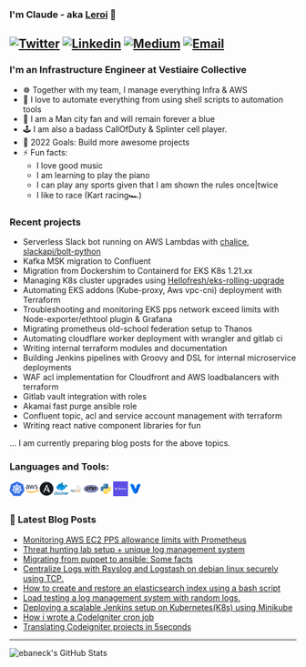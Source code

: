 ### I'm Claude - aka [Leroi][website] 👋 

[![Twitter](https://img.shields.io/twitter/follow/ebaneck?label=Twitter&style=social)](https://twitter.com/ebaneck)
[![Linkedin](https://img.shields.io/badge/LinkedIn--_.svg?style=social&logo=linkedin)](https://www.linkedin.com/in/claude-ebaneck-2481b250/)
[![Medium](https://img.shields.io/badge/medium--_.svg?style=social&logo=medium)](https://medium.com/@ebaneckatuh)
[![Email](https://img.shields.io/badge/email--_.svg?logo=Gmail&style=social)](mailto:claudeforlife@gmail.com)
-----------

### I'm an **Infrastructure Engineer** at Vestiaire Collective

- ☸️ Together with my team, I manage everything Infra & AWS
- 💯 I love to automate everything from using shell scripts to automation tools
- 💚 I am a Man city fan and will remain forever a blue
- 🕹 I am also a badass CallOfDuty & Splinter cell player.
- 🥅 2022 Goals: Build more awesome projects
- ⚡ Fun facts: 
  - I love good music
  - I am learning to play the piano
  - I can play any sports given that I am shown the rules once|twice
  - I like to race (Kart racing🏎️)


### Recent projects
  - Serverless Slack bot running on AWS Lambdas with [chalice](https://aws.github.io/chalice/), [slackapi/bolt-python](https://slack.dev/bolt-python/concepts)
  - Kafka MSK migration to Confluent
  - Migration from Dockershim to Containerd for EKS K8s 1.21.xx
  - Managing K8s cluster upgrades using [Hellofresh/eks-rolling-upgrade](https://github.com/hellofresh/eks-rolling-update)
  - Automating EKS addons (Kube-proxy, Aws vpc-cni) deployment with Terraform
  - Troubleshooting and monitoring EKS pps network exceed limits with Node-exporter/ethtool plugin & Grafana
  - Migrating prometheus old-school federation setup to Thanos
  - Automating cloudflare worker deployment with wrangler and gitlab ci
  - Writing internal terraform modules and documentation
  - Building Jenkins pipelines with Groovy and DSL for internal microservice deployments
  - WAF acl implementation for Cloudfront and AWS loadbalancers with terraform
  - Gitlab vault integration with roles
  - Akamai fast purge ansible role
  - Confluent topic, acl and service account management with terraform
  - Writing react native component libraries for fun

...  I am currently preparing blog posts for the above topics.

### Languages and Tools:

<img align="left" alt="Kubernetes" width="26px" src="https://raw.githubusercontent.com/github/explore/80688e429a7d4ef2fca1e82350fe8e3517d3494d/topics/kubernetes/kubernetes.png" />
<img align="left" alt="AWS" width="26px" src="https://raw.githubusercontent.com/github/explore/fbceb94436312b6dacde68d122a5b9c7d11f9524/topics/aws/aws.png" />

<img align="left" alt="Ansible" width="26px" src="https://raw.githubusercontent.com/github/explore/80688e429a7d4ef2fca1e82350fe8e3517d3494d/topics/ansible/ansible.png" />

<img align="left" alt="Docker" width="26px" src="https://raw.githubusercontent.com/github/explore/80688e429a7d4ef2fca1e82350fe8e3517d3494d/topics/docker/docker.png" />

<img align="left" alt="MySQL" width="26px" src="https://raw.githubusercontent.com/github/explore/80688e429a7d4ef2fca1e82350fe8e3517d3494d/topics/mysql/mysql.png" />

<img align="left" alt="PHP" width="26px" src="https://raw.githubusercontent.com/github/explore/ccc16358ac4530c6a69b1b80c7223cd2744dea83/topics/php/php.png" />

<img align="left" alt="Python" width="26px" src="https://raw.githubusercontent.com/github/explore/80688e429a7d4ef2fca1e82350fe8e3517d3494d/topics/python/python.png" />

<img align="left" alt="Terraform" width="26px" src="https://raw.githubusercontent.com/github/explore/80688e429a7d4ef2fca1e82350fe8e3517d3494d/topics/terraform/terraform.png" />

<img align="left" alt="Vagrant" width="26px" src="https://raw.githubusercontent.com/github/explore/80688e429a7d4ef2fca1e82350fe8e3517d3494d/topics/vagrant/vagrant.png" />

<br />
<br />


### 📕 Latest Blog Posts

<!-- BLOG-POST-LIST:START -->

- [Monitoring AWS EC2 PPS allowance limits with Prometheus](https://medium.com/@ebaneckatuh/how-to-monitor-aws-ec2-pps-allowance-limits-62e1bed1eb5e)
- [Threat hunting lab setup + unique log management system](https://medium.com/@ebaneckatuh/threat-hunting-lab-setup-unique-log-management-system-b36a5d171412)
- [Migrating from puppet to ansible: Some facts](https://medium.com/@ebaneckatuh/migrating-from-puppet-to-ansible-some-facts-5358de3c4830)
- [Centralize Logs with Rsyslog and Logstash on debian linux securely using TCP.](https://medium.com/@ebaneckatuh/centralize-logs-with-rsyslog-and-logstash-on-debian-linux-securely-using-tcp-d62c910a07a)
- [How to create and restore an elasticsearch index using a bash script](https://medium.com/@ebaneckatuh/how-to-create-and-restore-an-elasticsearch-index-using-a-bash-script-1ff1e66f0e8f)
- [Load testing a log management system with random logs.](https://medium.com/@ebaneckatuh/load-testing-a-log-management-system-with-random-logs-8595a393cdca)
- [Deploying a scalable Jenkins setup on Kubernetes(K8s) using Minikube](https://medium.com/@ebaneckatuh/deploying-a-scalable-jenkins-setup-on-kubernetes-k8s-using-minikube-d58e26df6409)
- [How i wrote a CodeIgniter cron job](https://medium.com/@ebaneckatuh/how-i-wrote-a-codeigniter-cron-job-in-2-minutes-a7fa59b93592)
- [Translating Codeigniter projects in 5seconds](https://medium.com/@ebaneckatuh/translating-codeigniter-projects-in-5seconds-b107f2ce9b97)



<!-- BLOG-POST-LIST:END -->

---

<!-- <details>
  <summary>:zap: Recent GitHub Activity</summary>
  

</details> -->

<!-- <details> -->
  <!-- <summary>:zap: GitHub Stats</summary> -->

  <img align="left" alt="ebaneck's GitHub Stats" src="https://github-readme-stats.vercel.app/api?username=ebaneck&show_icons=true&hide_border=true&&count_private=true" />


<!-- [![Top Langs](https://github-readme-stats.vercel.app/api/top-langs/?username=ebaneck&layout=compact&&langs_count=10)](https://github.com/anuraghazra/github-readme-stats)
</details> -->

[website]: https://ebaneck.github.io/me/
[twitter]: https://twitter.com/ebaneck
[linkedin]: https://www.linkedin.com/in/claude-ebaneck-2481b250/
